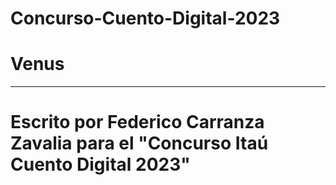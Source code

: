 # Concurso-Cuento-Digital-2023

# Venus
----------------------------------------------------------------------------------------------------------------------------------------------------------------------------------------------------------------------------------------------------------------------
# Escrito por Federico Carranza Zavalia para el "Concurso Itaú Cuento Digital 2023"

